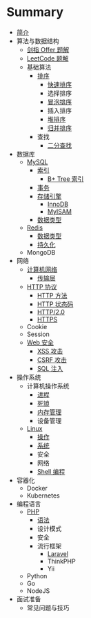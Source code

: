 # Summary

* [简介](README.md)
* 算法与数据结构
    * [剑指 Offer 题解](/algorithm/offer.md)
    * [LeetCode 题解](/algorithm/leetcode.md)
    * 基础算法
        * [排序](/algorithm/base/sort.md)
            * [快速排序](/algorithm/base/sort/quick-sort.md)
            * 选择排序
            * [冒泡排序](/algorithm/base/sort/bubble-sort.md)
            * 插入排序
            * [堆排序](/algorithm/base/sort/heap-sort.md)
            * [归并排序](/algorithm/base/sort/merge-sort.md)
        * 查找
            * [二分查找](/algorithm/base/search/binary-search.md)
* 数据库
    * [MySQL](/database/mysql.md)
        * [索引](/database/mysql/index.md)
            * [B+ Tree 索引](/database/mysql/index/b-tree.md)
        * [事务](/database/mysql/transaction.md)
        * [存储引擎](/database/mysql/engine.md)
            * [InnoDB](/database/mysql/engine/innodb.md)
            * [MyISAM](/database/mysql/engine/myisam.md)
        * [数据类型](/database/mysql/data-type.md)
    * [Redis](/database/redis.md)
        * [数据类型](/database/redis/data-type.md)
        * [持久化](/database/redis/persistence.md)
    * MongoDB
* 网络
    * [计算机网络](/network/network.md)
        * [传输层](/network/network/transport-layer.md)
    * [HTTP 协议](/network/http.md)
        * [HTTP 方法](/network/http/method.md)
        * [HTTP 状态码](/network/http/code.md)
        * [HTTP/2.0](/network/http/http-2.md)
        * [HTTPS](/network/http/https.md)
    * Cookie
    * Session
    * [Web 安全](/network/security.md) 
        * [XSS 攻击](/network/security/xss.md)
        * [CSRF 攻击](/network/security/csrf.md)
        * [SQL 注入](/network/security/sql.md)
* 操作系统
    * 计算机操作系统
        * [进程](/os/cos/process.md)
        * [死锁](/os/cos/lock.md)
        * [内存管理](/os/cos/memory.md)
        * 设备管理
    * [Linux](/os/linux.md)
        * [操作](/os/linux/operation.md)
        * [系统](/os/linux/system.md)
        * 安全
        * 网络
        * [Shell 编程](/os/linux/shell.md)
* 容器化
    * Docker
    * Kubernetes
* 编程语言
    * [PHP](/language/php.md)
        * [语法](/language/php/grammar.md)
        * 设计模式
        * 安全
        * 流行框架
            * [Laravel](/language/php/framework/laravel.md)
            * ThinkPHP
            * Yii
    * Python
    * Go
    * NodeJS
* 面试准备
    * 常见问题与技巧